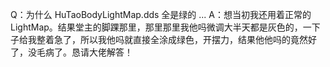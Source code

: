 Q：为什么 HuTaoBodyLightMap.dds 全是绿的 ...
A：想当初我还用着正常的 LightMap。结果堂主的脚踝那里，那里那里我他吗微调大半天都是灰色的，一下子给我整着急了，所以我他吗就直接全涂成绿色，开摆力，结果他他吗的竟然好了，没毛病了。恳请大佬解答！